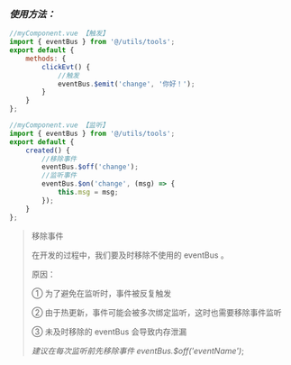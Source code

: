 ### _使用方法：_

```javascript
//myComponent.vue 【触发】
import { eventBus } from '@/utils/tools';
export default {
    methods: {
        clickEvt() {
            //触发
            eventBus.$emit('change', '你好！');
        }
    }
};
```

```javascript
//myComponent.vue 【监听】
import { eventBus } from '@/utils/tools';
export default {
    created() {
        //移除事件
        eventBus.$off('change');
        //监听事件
        eventBus.$on('change', (msg) => {
            this.msg = msg;
        });
    }
};
```

> 移除事件
>
> 在开发的过程中，我们要及时移除不使用的 eventBus 。
>
> 原因：
>
> ① 为了避免在监听时，事件被反复触发
>
> ② 由于热更新，事件可能会被多次绑定监听，这时也需要移除事件监听
>
> ③ 未及时移除的 eventBus 会导致内存泄漏
>
> _建议在每次监听前先移除事件 eventBus.$off('eventName')_;
